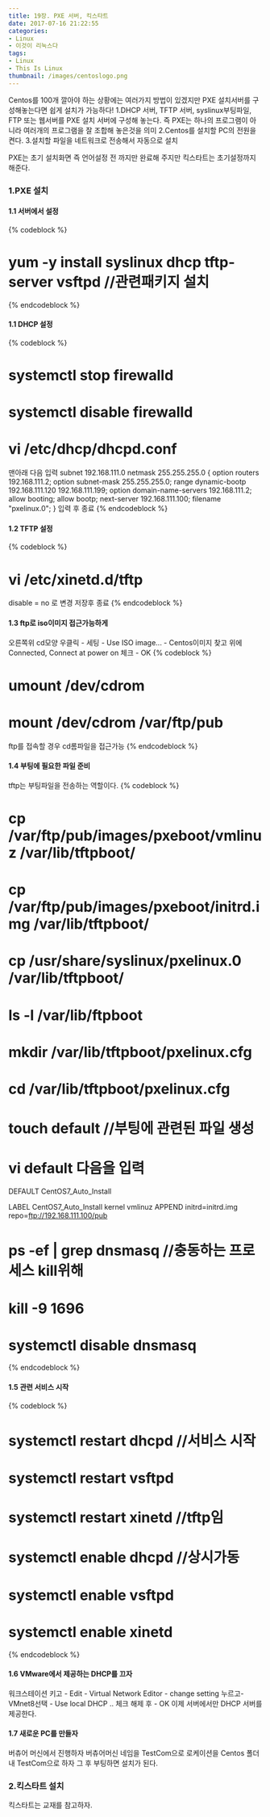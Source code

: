 ```yaml
---
title: 19장. PXE 서버, 킥스타트
date: 2017-07-16 21:22:55
categories:
- Linux
- 이것이 리눅스다
tags:
- Linux
- This Is Linux
thumbnail: /images/centoslogo.png
---
```

Centos를 100개 깔아야 하는 상황에는 여러가지 방법이 있겠지만 PXE 설치서버를 구성해놓는다면 쉽게 설치가 가능하다!
1.DHCP 서버, TFTP 서버, syslinux부팅파일, FTP 또는 웹서버를 PXE 설치 서버에 구성해 놓는다. 즉 PXE는 하나의 프로그램이 아니라 여러개의 프로그램을 잘 조합해 놓은것을 의미
2.Centos를 설치할 PC의 전원을 켠다.
3.설치할 파일을 네트워크로 전송해서 자동으로 설치

PXE는 초기 설치화면 즉 언어설정 전 까지만 완료해 주지만 킥스타트는 초기설정까지 해준다.

### 1.PXE 설치
#### 1.1 서버에서 설정
{% codeblock %}
# yum -y install syslinux dhcp tftp-server vsftpd //관련패키지 설치
{% endcodeblock %}

#### 1.1 DHCP 설정
{% codeblock %}
# systemctl stop firewalld
# systemctl disable firewalld

# vi /etc/dhcp/dhcpd.conf
맨아래 다음 입력
subnet 192.168.111.0 netmask 255.255.255.0 {
    option routers 192.168.111.2;
    option subnet-mask 255.255.255.0;
    range dynamic-bootp 192.168.111.120  192.168.111.199;
    option domain-name-servers 192.168.111.2;
    allow booting;
    allow bootp;
    next-server 192.168.111.100;
    filename "pxelinux.0";
}
입력 후 종료
{% endcodeblock %}
#### 1.2 TFTP 설정
{% codeblock %}
# vi /etc/xinetd.d/tftp
disable = no 로 변경
저장후 종료
{% endcodeblock %}
#### 1.3 ftp로 iso이미지 접근가능하게
오른쪽위 cd모양 우클릭 - 세팅 - Use ISO image... - Centos이미지 찾고 위에 Connected, Connect at power on 체크 - OK
{% codeblock %}
# umount /dev/cdrom
# mount /dev/cdrom /var/ftp/pub
  ftp를 접속할 경우 cd롬파일을 접근가능
{% endcodeblock %}

#### 1.4 부팅에 필요한 파일 준비
tftp는 부팅파일을 전송하는 역할이다.
{% codeblock %}
# cp /var/ftp/pub/images/pxeboot/vmlinuz /var/lib/tftpboot/
# cp /var/ftp/pub/images/pxeboot/initrd.img /var/lib/tftpboot/
# cp /usr/share/syslinux/pxelinux.0 /var/lib/tftpboot/
# ls -l /var/lib/ftpboot

# mkdir /var/lib/tftpboot/pxelinux.cfg
# cd /var/lib/tftpboot/pxelinux.cfg
# touch default   //부팅에 관련된 파일 생성
# vi default   다음을 입력
DEFAULT         CentOS7_Auto_Install

LABEL           CentOS7_Auto_Install
        kernel  vmlinuz
        APPEND  initrd=initrd.img  repo=ftp://192.168.111.100/pub

# ps -ef | grep dnsmasq   //충동하는 프로세스 kill위해
# kill -9 1696
# systemctl disable dnsmasq
{% endcodeblock %}

#### 1.5 관련 서비스 시작
{% codeblock %}
# systemctl restart dhcpd     //서비스 시작
# systemctl restart vsftpd
# systemctl restart xinetd   //tftp임
# systemctl enable dhcpd    //상시가동
# systemctl enable vsftpd
# systemctl enable xinetd
{% endcodeblock %}
#### 1.6 VMware에서 제공하는 DHCP를 끄자
워크스테이션 키고 - Edit - Virtual Network Editor - change setting 누르고-VMnet8선택 - Use local DHCP .. 체크 해제 후 - OK
이제 서버에서만 DHCP 서버를 제공한다.

#### 1.7 새로운 PC를 만들자
버츄어 머신에서 진행하자
버츄어머신 네임을 TestCom으로
로케이션을 Centos 폴더 내 TestCom으로 하자
그 후 부팅하면 설치가 된다.


### 2.킥스타트 설치
킥스타트는 교재를 참고하자.
